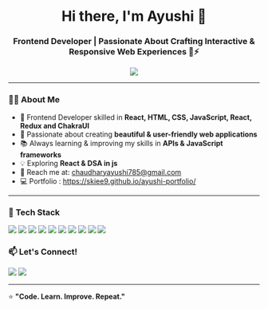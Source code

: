 <h1 align="center">Hi there, I'm Ayushi 👋</h1>
<h3 align="center">Frontend Developer | Passionate About Crafting Interactive & Responsive Web Experiences 🚀⚡</h3>

<p align="center">
  <img src="https://readme-typing-svg.herokuapp.com?font=Fira+Code&weight=600&size=22&pause=1000&color=36BCF7&center=true&vCenter=true&width=600&lines=Frontend+Developer+🎨💻;Web+Development+Enthusiast+🚀;Building+Engaging+Digital+Experiences+⚡" />
</p>

---

### 👨‍💻 **About Me**
- 🎯 Frontend Developer skilled in **React, HTML, CSS, JavaScript, React, Redux and ChakraUI**  
- 🎨 Passionate about creating **beautiful & user-friendly web applications**  
- 📚 Always learning & improving my skills in **APIs & JavaScript frameworks**  
- 💡 Exploring **React & DSA in js**  
- 📩 Reach me at: [chaudharyayushi785@gmail.com](mailto:chaudharyayushi785@gmail.com)
- 💻 Portfolio : https://skiee9.github.io/ayushi-portfolio/

---

### 🚀 **Tech Stack**
<p align="left">
  <img src="https://img.shields.io/badge/HTML5-E34F26?style=for-the-badge&logo=html5&logoColor=white" />
  <img src="https://img.shields.io/badge/CSS3-1572B6?style=for-the-badge&logo=css3&logoColor=white" />
  <img src="https://img.shields.io/badge/JavaScript-F7DF1E?style=for-the-badge&logo=javascript&logoColor=black" />
  <img src="https://img.shields.io/badge/React-61DAFB?style=for-the-badge&logo=react&logoColor=black" />
  <img src="https://img.shields.io/badge/Redux-764ABC?style=for-the-badge&logo=redux&logoColor=white" />
  <img src="https://img.shields.io/badge/Chakra%20UI-319795?style=for-the-badge&logo=chakraui&logoColor=white" />
  <img src="https://img.shields.io/badge/API-005571?style=for-the-badge&logo=api&logoColor=white" />
  <img src="https://img.shields.io/badge/Git-F05032?style=for-the-badge&logo=git&logoColor=white" />
  <img src="https://img.shields.io/badge/GitHub-181717?style=for-the-badge&logo=github&logoColor=white" />
  <img src="https://img.shields.io/badge/VS%20Code-007ACC?style=for-the-badge&logo=visual-studio-code&logoColor=white" />
</p>


### 📫 **Let's Connect!**
<p align="left">
  <a href="https://github.com/Skiee9"><img src="https://img.shields.io/badge/GitHub-333?style=for-the-badge&logo=github&logoColor=white" /></a>
  <a href="https://www.linkedin.com/in/ayushi-chaudhary-584225234/"><img src="https://img.shields.io/badge/LinkedIn-0A66C2?style=for-the-badge&logo=linkedin&logoColor=white" /></a>
</p>

---



⭐ **"Code. Learn. Improve. Repeat."** 
